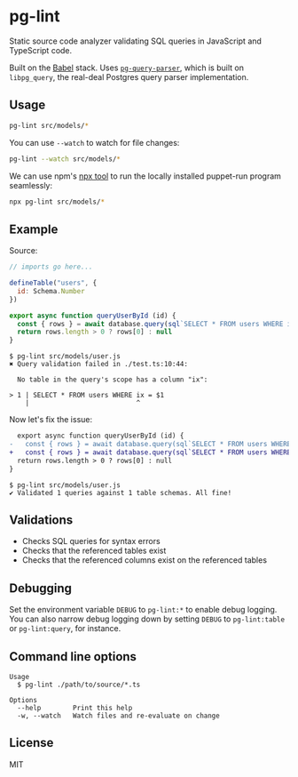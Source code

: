 # pg-lint

Static source code analyzer validating SQL queries in JavaScript and TypeScript code.

Built on the [Babel](https://babeljs.io/) stack. Uses [`pg-query-parser`](npmjs.com/package/pg-query-parser), which is built on `libpg_query`, the real-deal Postgres query parser implementation.


## Usage

```sh
pg-lint src/models/*
```

You can use `--watch` to watch for file changes:

```sh
pg-lint --watch src/models/*
```

We can use npm's [npx tool](https://blog.npmjs.org/post/162869356040/introducing-npx-an-npm-package-runner) to run the locally installed puppet-run program seamlessly:

```sh
npx pg-lint src/models/*
```


## Example

Source:

```js
// imports go here...

defineTable("users", {
  id: Schema.Number
})

export async function queryUserById (id) {
  const { rows } = await database.query(sql`SELECT * FROM users WHERE ix = ${id}`)
  return rows.length > 0 ? rows[0] : null
}
```

```
$ pg-lint src/models/user.js
✖ Query validation failed in ./test.ts:10:44:

  No table in the query's scope has a column "ix":

> 1 | SELECT * FROM users WHERE ix = $1
    |                           ^
```

Now let's fix the issue:

```diff
  export async function queryUserById (id) {
-   const { rows } = await database.query(sql`SELECT * FROM users WHERE ix = ${id}`)
+   const { rows } = await database.query(sql`SELECT * FROM users WHERE id = ${id}`)
  return rows.length > 0 ? rows[0] : null
}
```

```
$ pg-lint src/models/user.js
✔ Validated 1 queries against 1 table schemas. All fine!
```


## Validations

- Checks SQL queries for syntax errors
- Checks that the referenced tables exist
- Checks that the referenced columns exist on the referenced tables


## Debugging

Set the environment variable `DEBUG` to `pg-lint:*` to enable debug logging. You can also narrow debug logging down by setting `DEBUG` to `pg-lint:table` or `pg-lint:query`, for instance.


## Command line options

```
Usage
  $ pg-lint ./path/to/source/*.ts

Options
  --help        Print this help
  -w, --watch   Watch files and re-evaluate on change
```


## License

MIT
